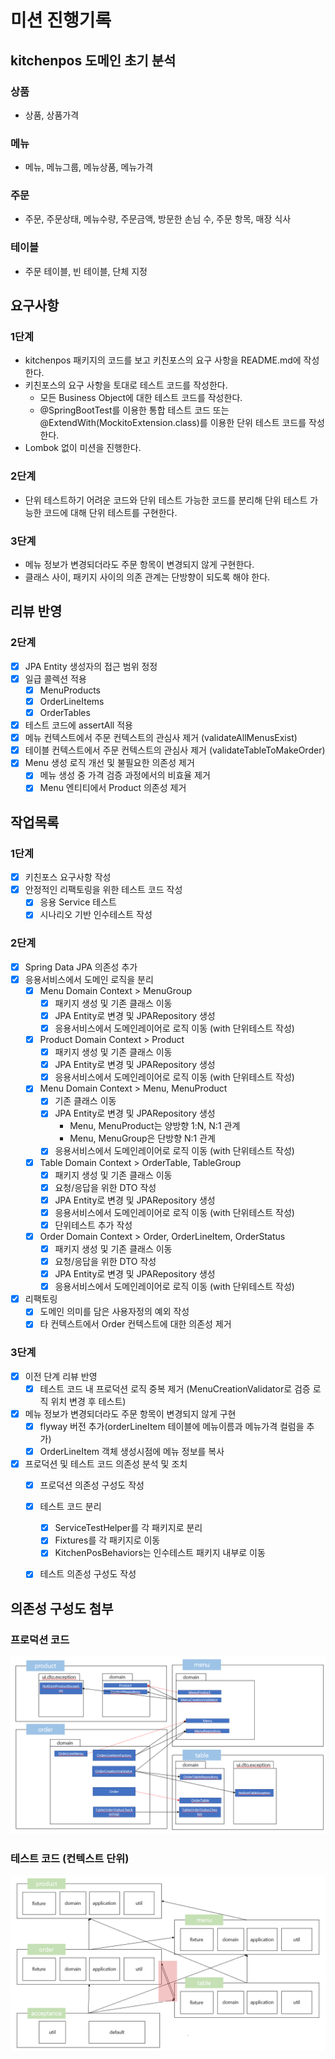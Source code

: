 # 미션 진행기록 
## kitchenpos 도메인 초기 분석
### 상품
  - 상품, 상품가격
### 메뉴
  - 메뉴, 메뉴그룹, 메뉴상품, 메뉴가격
### 주문
  - 주문, 주문상태, 메뉴수량, 주문금액, 방문한 손님 수, 주문 항목, 매장 식사
### 테이블
  - 주문 테이블, 빈 테이블, 단체 지정
  
## 요구사항
### 1단계
- kitchenpos 패키지의 코드를 보고 키친포스의 요구 사항을 README.md에 작성한다.
- 키친포스의 요구 사항을 토대로 테스트 코드를 작성한다.
  - 모든 Business Object에 대한 테스트 코드를 작성한다.
  - @SpringBootTest를 이용한 통합 테스트 코드 또는 @ExtendWith(MockitoExtension.class)를 이용한 단위 테스트 코드를 작성한다.
- Lombok 없이 미션을 진행한다.

### 2단계
- 단위 테스트하기 어려운 코드와 단위 테스트 가능한 코드를 분리해 단위 테스트 가능한 코드에 대해 단위 테스트를 구현한다.

### 3단계 
- 메뉴 정보가 변경되더라도 주문 항목이 변경되지 않게 구현한다.
- 클래스 사이, 패키지 사이의 의존 관계는 단방향이 되도록 해야 한다.

## 리뷰 반영
### 2단계
- [X] JPA Entity 생성자의 접근 범위 정정 
- [X] 일급 콜렉션 적용
  - [X] MenuProducts
  - [X] OrderLineItems
  - [X] OrderTables
- [X] 테스트 코드에 assertAll 적용
- [X] 메뉴 컨텍스트에서 주문 컨텍스트의 관심사 제거 (validateAllMenusExist)
- [X] 테이블 컨텍스트에서 주문 컨텍스트의 관심사 제거 (validateTableToMakeOrder)
- [X] Menu 생성 로직 개선 및 불필요한 의존성 제거
  - [X] 메뉴 생성 중 가격 검증 과정에서의 비효율 제거
  - [X] Menu 엔티티에서 Product 의존성 제거

## 작업목록
### 1단계
- [X] 키친포스 요구사항 작성 
- [X] 안정적인 리팩토링을 위한 테스트 코드 작성
  - [X] 응용 Service 테스트
  - [X] 시나리오 기반 인수테스트 작성  

### 2단계 
- [X] Spring Data JPA 의존성 추가
- [X] 응용서비스에서 도메인 로직을 분리
  - [X] Menu Domain Context > MenuGroup
    - [X] 패키지 생성 및 기존 클래스 이동
    - [X] JPA Entity로 변경 및 JPARepository 생성
    - [X] 응용서비스에서 도메인레이어로 로직 이동 (with 단위테스트 작성)
  - [X] Product Domain Context > Product
    - [X] 패키지 생성 및 기존 클래스 이동
    - [X] JPA Entity로 변경 및 JPARepository 생성
    - [X] 응용서비스에서 도메인레이어로 로직 이동 (with 단위테스트 작성)
  - [X] Menu Domain Context > Menu, MenuProduct
    - [X] 기존 클래스 이동
    - [X] JPA Entity로 변경 및 JPARepository 생성
      - Menu, MenuProduct는 양방향 1:N, N:1 관계
      - Menu, MenuGroup은 단방향 N:1 관계
    - [X] 응용서비스에서 도메인레이어로 로직 이동 (with 단위테스트 작성)
  - [X] Table Domain Context > OrderTable, TableGroup
    - [X] 패키지 생성 및 기존 클래스 이동
    - [X] 요청/응답을 위한 DTO 작성
    - [X] JPA Entity로 변경 및 JPARepository 생성
    - [X] 응용서비스에서 도메인레이어로 로직 이동 (with 단위테스트 작성)
    - [X] 단위테스트 추가 작성
  - [X] Order Domain Context > Order, OrderLineItem, OrderStatus
    - [X] 패키지 생성 및 기존 클래스 이동
    - [X] 요청/응답을 위한 DTO 작성
    - [X] JPA Entity로 변경 및 JPARepository 생성
    - [X] 응용서비스에서 도메인레이어로 로직 이동 (with 단위테스트 작성)
- [X] 리팩토링
  - [X] 도메인 의미를 담은 사용자정의 예외 작성
  - [X] 타 컨텍스트에서 Order 컨텍스트에 대한 의존성 제거

### 3단계 
- [X] 이전 단계 리뷰 반영
  - [X] 테스트 코드 내 프로덕션 로직 중복 제거 (MenuCreationValidator로 검증 로직 위치 변경 후 테스트)
- [X] 메뉴 정보가 변경되더라도 주문 항목이 변경되지 않게 구현
  - [X] flyway 버전 추가(orderLineItem 테이블에 메뉴이름과 메뉴가격 컬럼을 추가)
  - [X] OrderLineItem 객체 생성시점에 메뉴 정보를 복사 
- [X] 프로덕션 및 테스트 코드 의존성 분석 및 조치
  - [X] 프로덕션 의존성 구성도 작성
  - [X] 테스트 코드 분리
    - [X] ServiceTestHelper를 각 패키지로 분리
    - [X] Fixtures를 각 패키지로 이동
    - [X] KitchenPosBehaviors는 인수테스트 패키지 내부로 이동
  - [X] 테스트 의존성 구성도 작성
  

## 의존성 구성도 첨부
### 프로덕션 코드
![production](../capture/ProductionDeps.png)

### 테스트 코드 (컨텍스트 단위)
![test](../capture/TestDeps.png)
